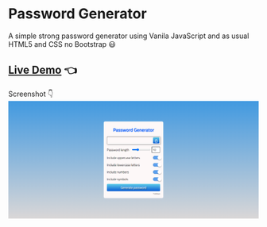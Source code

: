 # Password Generator

A simple strong password generator using Vanila JavaScript and as usual HTML5 and CSS no Bootstrap :smiley:

**[Live Demo](https://siddique000.github.io/password-generator/)** :point_left:
---
Screenshot :point_down:
![alt text](https://github.com/siddique000/password-generator/blob/master/screenshot.png)
